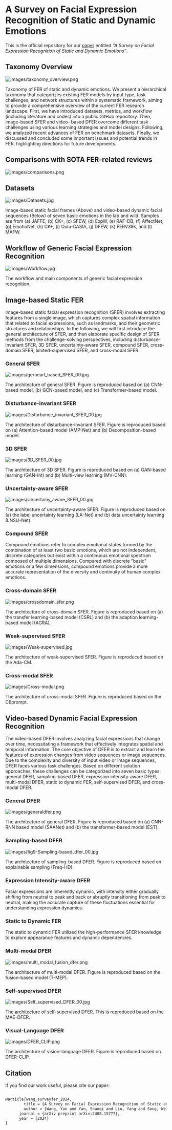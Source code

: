 # A Survey on Facial Expression Recognition of Static and Dynamic Emotions

This is the official repository for our [paper](https://arxiv.org/pdf/2408.15777) entitled *“A Survey on Facial Expression Recognition of Static and Dynamic Emotions”*.

## Taxonomy Overview

![images/taxonomy_overview.png](images/taxonomy_overview.png)

Taxonomy of FER of static and dynamic emotions. We present a hierarchical taxonomy that categorizes existing FER models by input type, task challenges, and network structures within a systematic framework, aiming to provide a comprehensive overview of the current FER research landscape. First, we have introduced datasets, metrics, and workflow (including literature and codes) into a public GitHub repository. Then, image-based SFER and video- based DFER overcome different task challenges using various learning strategies and model designs. Following, we analyzed recent advances of FER on benchmark datasets. Finally, we discussed and concluded some important issues and potential trends in FER, highlighting directions for future developments.

## Comparisons with SOTA FER-related reviews

![images/comparisons.png](images/comparisons.png)

## Datasets

![images/Datasets.jpg](images/Datasets.jpg)

Image-based static facial frames (Above) and video-based dynamic facial sequences (Below) of seven basic emotions in the lab and wild. Samples are from (a) JAFFE, (b) CK+, (c) SFEW, (d) ExpW, (e) RAF-DB, (f) AffectNet, (g) EmotioNet, (h) CK+, (i) Oulu-CASIA, (j) DFEW, (k) FERV39k, and (l) MAFW.

## Workflow of Generic Facial Expression Recognition

![images/Workflow.jpg](images/Workflow.jpg)

The workflow and main components of generic facial expression recognition.

## Image-based Static FER

Image-based static facial expression recognition (SFER) involves extracting features from a single image, which captures complex spatial information that related to facial expressions, such as landmarks, and their geometric structures and relationships. In the following, we will first introduce the general architecture of SFER, and then elaborate specific design of SFER methods from the challenge-solving perspectives, including disturbance-invariant SFER, 3D SFER, uncertainty-aware SFER, compound SFER, cross-domain SFER, limited-supervised SFER, and cross-modal SFER.

### General SFER

![images/gernearl_based_SFER_00.jpg](images/gernearl_based_SFER_00.jpg)

The architecture of general SFER. Figure is reproduced based on (a) CNN-based model, (b) GCN-based model, and (c) Transformer-based model.

### Disturbance-invariant SFER

![images/Disturbance_invariant_SFER_00.jpg](images/Disturbance_invariant_SFER_00.jpg)

The architecture of disturbance-invariant SFER. Figure is reproduced based on (a) Attention-based model (AMP-Net) and (b) Decomposition-based model.

### 3D SFER

![images/3D_SFER_00.jpg](images/3D_SFER_00.jpg)

The architecture of 3D SFER. Figure is reproduced based on (a) GAN-based learning (GAN-Int) and (b) Multi-view learning (MV-CNN).

### Uncertainty-aware SFER

![images/Uncertainy_aware_SFER_00.jpg](images/Uncertainy_aware_SFER_00.jpg)

The architecture of uncertainty-aware SFER. Figure is reproduced based on (a) the label uncertainty learning (LA-Net) and (b) data uncertainty learning (LNSU-Net).

### Compound SFER

Compound emotions refer to complex emotional states formed by the combination of at least two basic emotions, which are not independent, discrete categories but exist within a continuous emotional spectrum composed of multiple dimensions. Compared with discrete "basic" emotions or a few dimensions, compound emotions provide a more accurate representation of the diversity and continuity of human complex emotions.

### Cross-domain SFER

![images/crossdomain_sfer.png](images/crossdomain_sfer.png)

The architecture of cross-domain SFER. Figure is reproduced based on (a) the transfer learning-based model (CSRL) and (b) the adaption learning-based model (AGRA).

### Weak-supervised SFER

![images/Weak-supervised.jpg](images/Weak-supervised.jpg)

The architecture of weak-supervised SFER. Figure is reproduced based on the Ada-CM.

### Cross-modal SFER

![images/Cross-modal.png](images/Cross-modal.png)

The architecture of cross-modal SFER. Figure is reproduced based on the CEprompt.

## Video-based Dynamic Facial Expression Recognition

The video-based DFER involves analyzing facial expressions that change over time, necessitating a framework that effectively integrates spatial and temporal information. The core objective of DFER is to extract and learn the features of expression changes from video sequences or image sequences. Due to the complexity and diversity of input video or image sequences, DFER faces various task challenges. Based on different solution approaches, these challenges can be categorized into seven basic types: general DFER, sampling-based DFER, expression intensity-aware DFER, multi-modal DFER, static to dynamic FER, self-supervised DFER, and cross-modal DFER.

### General DFER

![images/generaldfer.png](images/generaldfer.png)

The architecture of general DFER. Figure is reproduced based on (a) CNN-RNN based model (SAANet) and (b) the transformer-based model (EST).

### Sampling-based DFER

![images/fig9-Sampling-based_dfer_00.jpg](images/fig9-Sampling-based_dfer_00.jpg)

The architecture of sampling-based DFER. Figure is reproduced based on explainable sampling (Freq-HD).

### Expression Intensity-aware DFER

Facial expressions are inherently dynamic, with intensity either gradually shifting from neutral to peak and back or abruptly transitioning from peak to neutral, making the accurate capture of these fluctuations essential for understanding expression dynamics.

### Static to Dynamic FER

The static to dynamic FER utilized the high-performance SFER knowledge to explore appearance features and dynamic dependencies.

### Multi-modal DFER

![images/multi_modal_fusion_dfer.png](images/multi_modal_fusion_dfer.png)

The architecture of multi-modal DFER. Figure is reproduced based on the fusion-based model (T-MEP).

### Self-supervised DFER

![images/Self_supervised_DFER_00.jpg](images/Self_supervised_DFER_00.jpg)

The architecture of self-supervised DFER. This is reproduced based on the MAE-DFER.

### Visual-Language DFER

![images/DFER_CLIP.png](images/DFER_CLIP.png)

The architecture of vision-language DFER. Figure is reproduced based on DFER-CLIP.

## Citation

If you find our work useful, please cite our paper:

```latex

@article{wang_surveyfer_2024,
		title = {A Survey on Facial Expression Recognition of Static and Dynamic Emotions},
		author = {Wang, Yan and Yan, Shaoqi and Liu, Yang and Song, Wei and Liu, Jing and Chang, Yang and Mai, Xinji and Hu, Xiping and Zhang, Wenqiang and Gan, Zhongxue},
	  journal = {arXiv preprint arXiv:2408.15777},
	  year = {2024}
}

```
